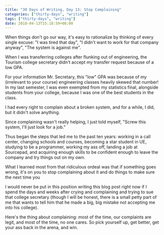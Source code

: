 ```yaml
---
title: "30 Days of Writing, Day 13: Stop Complaining"
categories: ["thirty-days", "writing"]
tags: ["thirty-days", "writing"]
date: 2018-04-13T15:18:59+08:00
---
```


When things don't go our way, it's easy to rationalize by thinking of every single excuse: "I was tired that day", "I didn't want to work for that company anyway", "The system is against me".

When I was transferring colleges after flunking out of engineering, the Tourism college secretary didn't accept my transfer request because of a low GPA.

For your information Mr. Secretary, this "low" GPA was because of my (irrelevant to your course) engineering classes heavily skewed that number! In my last semester, I was even exempted from my statistics final, alongside students from your college, because I was one of the best students in the class.

I had every right to complain about a broken system, and for a while, I did, but it didn't solve anything.

Since complaining wasn't really helping, I just told myself, "Screw this system, I'll just look for a job."

Thus began the steps that led me to the past ten years: working in a call center, changing schools and courses, becoming a star student in UE, studying to be a programmer, working my ass off, landing a job at Sourcepad, and acquiring enough skills to be confident enough to leave the company and try things out on my own.

What I learned most from that ridiculous ordeal was that if something goes wrong, it's on you to stop complaining about it and do things to make sure the next time you

I would never be put in this position writing this blog post right now if I spend the days and weeks after crying and complaining and trying to sue that college secretary (though I will be honest, there is a small petty part of me that wants to tell him that he made a big, big mistake not accepting me into his college).

Here's the thing about complaining: most of the time, our complaints are legit, and most of the time, no one cares. So pick yourself up, get better, get your ass back in the arena, and win.
